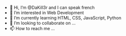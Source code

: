- 👋 Hi, I’m @DaKill3r and I can speak french
- 👀 I’m interested in Web Development
- 🌱 I’m currently learning HTML, CSS, JavaScript, Python
- 💞️ I’m looking to collaborate on ...
- 📫 How to reach me ...

<!---
DaKill3r/DaKill3r is a ✨ special ✨ repository because its `README.md` (this file) appears on your GitHub profile.
You can click the Preview link to take a look at your changes.
--->
